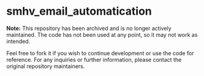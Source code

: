 # smhv_email_automatication

**Note:** This repository has been archived and is no longer actively maintained. The code has not been used at any point, so it may not work as intended. 

Feel free to fork it if you wish to continue development or use the code for reference. For any inquiries or further information, please contact the original repository maintainers.
